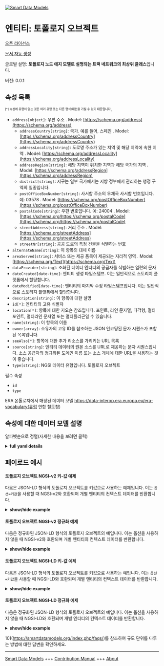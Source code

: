 <!-- 10-Header -->    
[![Smart Data Models](https://smartdatamodels.org/wp-content/uploads/2022/01/SmartDataModels_logo.png "Logo")](https://smartdatamodels.org)    
엔티티: 토폴로지 오브젝트    
==============<!-- /10-Header -->    
<!-- 15-License -->    
[오픈 라이선스](https://github.com/smart-data-models//dataModel.ERA/blob/master/TopologicalObject/LICENSE.md)    
[문서 자동 생성](https://docs.google.com/presentation/d/e/2PACX-1vTs-Ng5dIAwkg91oTTUdt8ua7woBXhPnwavZ0FxgR8BsAI_Ek3C5q97Nd94HS8KhP-r_quD4H0fgyt3/pub?start=false&loop=false&delayms=3000#slide=id.gb715ace035_0_60)    
<!-- /15-License -->    
<!-- 20-Description -->    
글로벌 설명: **토폴로지 노드 에지 모델로 설명되는 트랙 네트워크의 최상위 클래스**입니다.    
버전: 0.0.1    
<!-- /20-Description -->    
<!-- 30-PropertiesList -->    
## 속성 목록    
<sup><sub>[*] 속성에 유형이 없는 것은 여러 유형 또는 다른 형식/패턴을 가질 수 있기 때문입니다</sub></sup>.    
- `address[object]`: 우편 주소  . Model: [https://schema.org/address](https://schema.org/address)	- `addressCountry[string]`: 국가. 예를 들어, 스페인  . Model: [https://schema.org/addressCountry](https://schema.org/addressCountry)    
	- `addressLocality[string]`: 도로명 주소가 있는 지역 및 해당 지역에 속한 지역  . Model: [https://schema.org/addressLocality](https://schema.org/addressLocality)    
	- `addressRegion[string]`: 해당 지역이 위치한 지역과 해당 국가의 지역  . Model: [https://schema.org/addressRegion](https://schema.org/addressRegion)    
	- `district[string]`: 지구는 일부 국가에서는 지방 정부에서 관리하는 행정 구역의 일종입니다.      
	- `postOfficeBoxNumber[string]`: 사서함 주소의 우체국 사서함 번호입니다. 예: 03578  . Model: [https://schema.org/postOfficeBoxNumber](https://schema.org/postOfficeBoxNumber)    
	- `postalCode[string]`: 우편 번호입니다. 예: 24004  . Model: [https://schema.org/https://schema.org/postalCode](https://schema.org/https://schema.org/postalCode)    
	- `streetAddress[string]`: 거리 주소  . Model: [https://schema.org/streetAddress](https://schema.org/streetAddress)    
	- `streetNr[string]`: 공공 도로의 특정 건물을 식별하는 번호      
- `alternateName[string]`: 이 항목의 대체 이름  - `areaServed[string]`: 서비스 또는 제공 품목이 제공되는 지리적 영역  . Model: [https://schema.org/Text](https://schema.org/Text)- `dataProvider[string]`: 조화된 데이터 엔티티의 공급자를 식별하는 일련의 문자  - `dateCreated[date-time]`: 엔티티 생성 타임스탬프. 이는 일반적으로 스토리지 플랫폼에서 할당합니다.  - `dateModified[date-time]`: 엔티티의 마지막 수정 타임스탬프입니다. 이는 일반적으로 스토리지 플랫폼에서 할당합니다.  - `description[string]`: 이 항목에 대한 설명  - `id[*]`: 엔티티의 고유 식별자  - `location[*]`: 항목에 대한 지오숀 참조입니다. 포인트, 라인 문자열, 다각형, 멀티포인트, 멀티라인 문자열 또는 멀티폴리곤일 수 있습니다.  - `name[string]`: 이 항목의 이름  - `owner[array]`: 소유자의 고유 ID를 참조하는 JSON 인코딩된 문자 시퀀스가 포함된 목록입니다.  - `seeAlso[*]`: 항목에 대한 추가 리소스를 가리키는 URL 목록  - `source[string]`: 엔티티 데이터의 원본 소스를 URL로 제공하는 문자 시퀀스입니다. 소스 공급자의 정규화된 도메인 이름 또는 소스 개체에 대한 URL을 사용하는 것이 좋습니다.  - `type[string]`: NGSI 데이터 유형입니다. 토폴로지 오브젝트  <!-- /30-PropertiesList -->    
<!-- 35-RequiredProperties -->    
필수 속성    
- `id`  - `type`  <!-- /35-RequiredProperties -->    
<!-- 40-RequiredProperties -->    
ERA 온톨로지에서 매핑된 데이터 모델 https://data-interop.era.europa.eu/era-vocabulary(유럽 연합 철도청)    
<!-- /40-RequiredProperties -->    
<!-- 50-DataModelHeader -->    
## 속성에 대한 데이터 모델 설명    
알파벳순으로 정렬(자세한 내용을 보려면 클릭)    
<!-- /50-DataModelHeader -->    
<!-- 60-ModelYaml -->    
<details><summary><strong>full yaml details</strong></summary>      
```yaml    
TopologicalObject:      
  description: Top level class for the the track network described as a topological node edge model      
  properties:      
    address:      
      description: The mailing address      
      properties:      
        addressCountry:      
          description: 'The country. For example, Spain'      
          type: string      
          x-ngsi:      
            model: https://schema.org/addressCountry      
            type: Property      
        addressLocality:      
          description: 'The locality in which the street address is, and which is in the region'      
          type: string      
          x-ngsi:      
            model: https://schema.org/addressLocality      
            type: Property      
        addressRegion:      
          description: 'The region in which the locality is, and which is in the country'      
          type: string      
          x-ngsi:      
            model: https://schema.org/addressRegion      
            type: Property      
        district:      
          description: 'A district is a type of administrative division that, in some countries, is managed by the local government'      
          type: string      
          x-ngsi:      
            type: Property      
        postOfficeBoxNumber:      
          description: 'The post office box number for PO box addresses. For example, 03578'      
          type: string      
          x-ngsi:      
            model: https://schema.org/postOfficeBoxNumber      
            type: Property      
        postalCode:      
          description: 'The postal code. For example, 24004'      
          type: string      
          x-ngsi:      
            model: https://schema.org/https://schema.org/postalCode      
            type: Property      
        streetAddress:      
          description: The street address      
          type: string      
          x-ngsi:      
            model: https://schema.org/streetAddress      
            type: Property      
        streetNr:      
          description: Number identifying a specific property on a public street      
          type: string      
          x-ngsi:      
            type: Property      
      type: object      
      x-ngsi:      
        model: https://schema.org/address      
        type: Property      
    alternateName:      
      description: An alternative name for this item      
      type: string      
      x-ngsi:      
        type: Property      
    areaServed:      
      description: The geographic area where a service or offered item is provided      
      type: string      
      x-ngsi:      
        model: https://schema.org/Text      
        type: Property      
    dataProvider:      
      description: A sequence of characters identifying the provider of the harmonised data entity      
      type: string      
      x-ngsi:      
        type: Property      
    dateCreated:      
      description: Entity creation timestamp. This will usually be allocated by the storage platform      
      format: date-time      
      type: string      
      x-ngsi:      
        type: Property      
    dateModified:      
      description: Timestamp of the last modification of the entity. This will usually be allocated by the storage platform      
      format: date-time      
      type: string      
      x-ngsi:      
        type: Property      
    description:      
      description: A description of this item      
      type: string      
      x-ngsi:      
        type: Property      
    id:      
      anyOf:      
        - description: Identifier format of any NGSI entity      
          maxLength: 256      
          minLength: 1      
          pattern: ^[\w\-\.\{\}\$\+\*\[\]`|~^@!,:\\]+$      
          type: string      
          x-ngsi:      
            type: Property      
        - description: Identifier format of any NGSI entity      
          format: uri      
          type: string      
          x-ngsi:      
            type: Property      
      description: Unique identifier of the entity      
      x-ngsi:      
        type: Property      
    location:      
      description: 'Geojson reference to the item. It can be Point, LineString, Polygon, MultiPoint, MultiLineString or MultiPolygon'      
      oneOf:      
        - description: Geojson reference to the item. Point      
          properties:      
            bbox:      
              items:      
                type: number      
              minItems: 4      
              type: array      
            coordinates:      
              items:      
                type: number      
              minItems: 2      
              type: array      
            type:      
              enum:      
                - Point      
              type: string      
          required:      
            - type      
            - coordinates      
          title: GeoJSON Point      
          type: object      
          x-ngsi:      
            type: GeoProperty      
        - description: Geojson reference to the item. LineString      
          properties:      
            bbox:      
              items:      
                type: number      
              minItems: 4      
              type: array      
            coordinates:      
              items:      
                items:      
                  type: number      
                minItems: 2      
                type: array      
              minItems: 2      
              type: array      
            type:      
              enum:      
                - LineString      
              type: string      
          required:      
            - type      
            - coordinates      
          title: GeoJSON LineString      
          type: object      
          x-ngsi:      
            type: GeoProperty      
        - description: Geojson reference to the item. Polygon      
          properties:      
            bbox:      
              items:      
                type: number      
              minItems: 4      
              type: array      
            coordinates:      
              items:      
                items:      
                  items:      
                    type: number      
                  minItems: 2      
                  type: array      
                minItems: 4      
                type: array      
              type: array      
            type:      
              enum:      
                - Polygon      
              type: string      
          required:      
            - type      
            - coordinates      
          title: GeoJSON Polygon      
          type: object      
          x-ngsi:      
            type: GeoProperty      
        - description: Geojson reference to the item. MultiPoint      
          properties:      
            bbox:      
              items:      
                type: number      
              minItems: 4      
              type: array      
            coordinates:      
              items:      
                items:      
                  type: number      
                minItems: 2      
                type: array      
              type: array      
            type:      
              enum:      
                - MultiPoint      
              type: string      
          required:      
            - type      
            - coordinates      
          title: GeoJSON MultiPoint      
          type: object      
          x-ngsi:      
            type: GeoProperty      
        - description: Geojson reference to the item. MultiLineString      
          properties:      
            bbox:      
              items:      
                type: number      
              minItems: 4      
              type: array      
            coordinates:      
              items:      
                items:      
                  items:      
                    type: number      
                  minItems: 2      
                  type: array      
                minItems: 2      
                type: array      
              type: array      
            type:      
              enum:      
                - MultiLineString      
              type: string      
          required:      
            - type      
            - coordinates      
          title: GeoJSON MultiLineString      
          type: object      
          x-ngsi:      
            type: GeoProperty      
        - description: Geojson reference to the item. MultiLineString      
          properties:      
            bbox:      
              items:      
                type: number      
              minItems: 4      
              type: array      
            coordinates:      
              items:      
                items:      
                  items:      
                    items:      
                      type: number      
                    minItems: 2      
                    type: array      
                  minItems: 4      
                  type: array      
                type: array      
              type: array      
            type:      
              enum:      
                - MultiPolygon      
              type: string      
          required:      
            - type      
            - coordinates      
          title: GeoJSON MultiPolygon      
          type: object      
          x-ngsi:      
            type: GeoProperty      
      x-ngsi:      
        type: GeoProperty      
    name:      
      description: The name of this item      
      type: string      
      x-ngsi:      
        type: Property      
    owner:      
      description: A List containing a JSON encoded sequence of characters referencing the unique Ids of the owner(s)      
      items:      
        anyOf:      
          - description: Identifier format of any NGSI entity      
            maxLength: 256      
            minLength: 1      
            pattern: ^[\w\-\.\{\}\$\+\*\[\]`|~^@!,:\\]+$      
            type: string      
            x-ngsi:      
              type: Property      
          - description: Identifier format of any NGSI entity      
            format: uri      
            type: string      
            x-ngsi:      
              type: Property      
        description: Unique identifier of the entity      
        x-ngsi:      
          type: Property      
      type: array      
      x-ngsi:      
        type: Property      
    seeAlso:      
      description: list of uri pointing to additional resources about the item      
      oneOf:      
        - items:      
            format: uri      
            type: string      
          minItems: 1      
          type: array      
        - format: uri      
          type: string      
      x-ngsi:      
        type: Property      
    source:      
      description: 'A sequence of characters giving the original source of the entity data as a URL. Recommended to be the fully qualified domain name of the source provider, or the URL to the source object'      
      type: string      
      x-ngsi:      
        type: Property      
    type:      
      description: NGSI data type. It has to be TopologicalObject      
      enum:      
        - TopologicalObject      
      type: string      
      x-ngsi:      
        type: Property      
  required:      
    - id      
    - type      
  type: object      
  x-derived-from: http://data.europa.eu/949/TopologicalObject      
  x-disclaimer: 'Redistribution and use in source and binary forms, with or without modification, are permitted  provided that the license conditions are met. Copyleft (c) 2023 Contributors to Smart Data Models Program'      
  x-license-url: https://github.com/smart-data-models/dataModel.ERA/blob/master/TopologicalObject/LICENSE.md      
  x-model-schema: https://smart-data-models.github.io/dataModel.ERA/Certificate/schema.json      
  x-model-tags: 'ERA vocabulary, railway, train'      
  x-version: 0.0.1      
```    
</details>      
<!-- /60-ModelYaml -->    
<!-- 70-MiddleNotes -->    
<!-- /70-MiddleNotes -->    
<!-- 80-Examples -->    
## 페이로드 예시    
#### 토폴로지 오브젝트 NGSI-v2 키-값 예제    
다음은 JSON-LD 형식의 토폴로지 오브젝트를 키값으로 사용하는 예제입니다. 이는 `옵션=키값`을 사용할 때 NGSI-v2와 호환되며 개별 엔티티의 컨텍스트 데이터를 반환합니다.    
<details><summary><strong>show/hide example</strong></summary>      
```json  
{  
  "id": "urn:ngsi-ld:TopologicalObject:id:MDTE:29122911",  
  "dateCreated": "1997-12-28T14:44:16Z",  
  "dateModified": "1986-06-03T02:06:03Z",  
  "source": "Race box market story. Father establish himself everyone",  
  "name": "Least chair pull serve specific expect modern. Debate end difficult wife. Player various popular southern believe amount lot method.",  
  "alternateName": "Address happy television wide bu",  
  "description": "Finish then evidence just. Book hundred kind model opportunity. Always pattern class oil soldier conference involve.",  
  "dataProvider": "Room affect someone need manager. Range represent compare reality beat.",  
  "owner": [  
    "urn:ngsi-ld:TopologicalObject:items:HQJL:52681721",  
    "urn:ngsi-ld:TopologicalObject:items:RKZS:06098455"  
  ],  
  "seeAlso": [  
    "urn:ngsi-ld:TopologicalObject:items:DCVU:82796661"  
  ],  
  "location": {  
    "type": "Point",  
    "coordinates": [  
      -6.809152,  
      70.994051  
    ]  
  },  
  "address": {  
    "streetAddress": "Them generation story painting economy hair their. Keep together among she.",  
    "addressLocality": "Charge win great only.",  
    "addressRegion": "Popular thank would represent course. Just image represent decision parent. Degree west lay gar",  
    "addressCountry": "Health history lose defense. About husband market student short cost green. Morning poor example alre",  
    "postalCode": "Ready course edge author. Century once lead approach after.",  
    "postOfficeBoxNumber": "Dream now federal nice. Fish give entire home detail against.",  
    "streetNr": "Turn become hotel game ",  
    "district": "Cover whole pay customer management approach theory."  
  },  
  "areaServed": "Partner a improve about. Because four challenge. Hot north personal benefit.",  
  "type": "TopologicalObject",  
  "context": [  
    "https://raw.githubusercontent.com/smart-data-models/dataModel.ERA/master/context.jsonld"  
  ]  
}  
```  
</details>    
#### 토폴로지 오브젝트 NGSI-v2 정규화 예제    
다음은 정규화된 JSON-LD 형식의 토폴로지 오브젝트의 예입니다. 이는 옵션을 사용하지 않을 때 NGSI-v2와 호환되며 개별 엔티티의 컨텍스트 데이터를 반환합니다.    
<details><summary><strong>show/hide example</strong></summary>      
```json  
{  
  "id": "urn:ngsi-ld:TopologicalObject:id:MDTE:29122911",  
  "dateCreated": {  
    "type": "DateTime",  
    "value": "1997-12-28T14:44:16Z"  
  },  
  "dateModified": {  
    "type": "DateTime",  
    "value": "1986-06-03T02:06:03Z"  
  },  
  "source": {  
    "type": "Text",  
    "value": "Race box market story. Father establish himself everyone"  
  },  
  "name": {  
    "type": "Text",  
    "value": "Least chair pull serve specific expect modern. Debate end difficult wife. Player various popular southern believe amount lot method."  
  },  
  "alternateName": {  
    "type": "Text",  
    "value": "Address happy television wide bu"  
  },  
  "description": {  
    "type": "Text",  
    "value": "Finish then evidence just. Book hundred kind model opportunity. Always pattern class oil soldier conference involve."  
  },  
  "dataProvider": {  
    "type": "Text",  
    "value": "Room affect someone need manager. Range represent compare reality beat."  
  },  
  "owner": {  
    "type": "StructuredValue",  
    "value": [  
      "urn:ngsi-ld:TopologicalObject:items:HQJL:52681721",  
      "urn:ngsi-ld:TopologicalObject:items:RKZS:06098455"  
    ]  
  },  
  "seeAlso": {  
    "type": "StructuredValue",  
    "value": [  
      "urn:ngsi-ld:TopologicalObject:items:DCVU:82796661"  
    ]  
  },  
  "location": {  
    "type": "geo:json",  
    "value": {  
      "type": "Point",  
      "coordinates": [  
        -6.809152,  
        70.994051  
      ]  
    }  
  },  
  "address": {  
    "type": "StructuredValue",  
    "value": {  
      "streetAddress": "Them generation story painting economy hair their. Keep together among she.",  
      "addressLocality": "Charge win great only.",  
      "addressRegion": "Popular thank would represent course. Just image represent decision parent. Degree west lay gar",  
      "addressCountry": "Health history lose defense. About husband market student short cost green. Morning poor example alre",  
      "postalCode": "Ready course edge author. Century once lead approach after.",  
      "postOfficeBoxNumber": "Dream now federal nice. Fish give entire home detail against.",  
      "streetNr": "Turn become hotel game ",  
      "district": "Cover whole pay customer management approach theory."  
    }  
  },  
  "areaServed": {  
    "type": "Text",  
    "value": "Partner a improve about. Because four challenge. Hot north personal benefit."  
  },  
  "type": "TopologicalObject",  
  "context": {  
    "type": "StructuredValue",  
    "value": [  
      "https://raw.githubusercontent.com/smart-data-models/dataModel.ERA/master/context.jsonld"  
    ]  
  }  
}  
```  
</details>    
#### 토폴로지 오브젝트 NGSI-LD 키-값 예제    
다음은 JSON-LD 형식의 토폴로지 오브젝트를 키값으로 사용하는 예입니다. 이는 `옵션=키값`을 사용할 때 NGSI-LD와 호환되며 개별 엔티티의 컨텍스트 데이터를 반환합니다.    
<details><summary><strong>show/hide example</strong></summary>      
```json  
{  
  "id": "urn:ngsi-ld:TopologicalObject:id:MDTE:29122911",  
  "dateCreated": "1997-12-28T14:44:16Z",  
  "dateModified": "1986-06-03T02:06:03Z",  
  "source": "Race box market story. Father establish himself everyone",  
  "name": "Least chair pull serve specific expect modern. Debate end difficult wife. Player various popular southern believe amount lot method.",  
  "alternateName": "Address happy television wide bu",  
  "description": "Finish then evidence just. Book hundred kind model opportunity. Always pattern class oil soldier conference involve.",  
  "dataProvider": "Room affect someone need manager. Range represent compare reality beat.",  
  "owner": [  
    "urn:ngsi-ld:TopologicalObject:items:HQJL:52681721",  
    "urn:ngsi-ld:TopologicalObject:items:RKZS:06098455"  
  ],  
  "seeAlso": [  
    "urn:ngsi-ld:TopologicalObject:items:DCVU:82796661"  
  ],  
  "location": {  
    "type": "Point",  
    "coordinates": [  
      -6.809152,  
      70.994051  
    ]  
  },  
  "address": {  
    "streetAddress": "Them generation story painting economy hair their. Keep together among she.",  
    "addressLocality": "Charge win great only.",  
    "addressRegion": "Popular thank would represent course. Just image represent decision parent. Degree west lay gar",  
    "addressCountry": "Health history lose defense. About husband market student short cost green. Morning poor example alre",  
    "postalCode": "Ready course edge author. Century once lead approach after.",  
    "postOfficeBoxNumber": "Dream now federal nice. Fish give entire home detail against.",  
    "streetNr": "Turn become hotel game ",  
    "district": "Cover whole pay customer management approach theory."  
  },  
  "areaServed": "Partner a improve about. Because four challenge. Hot north personal benefit.",  
  "type": "TopologicalObject",  
  "@context": [  
    "https://smartdatamodels.org/context.jsonld"  
  ],  
  "context": [  
    "https://raw.githubusercontent.com/smart-data-models/dataModel.ERA/master/context.jsonld"  
  ]  
}  
```  
</details>    
#### 토폴로지 오브젝트 NGSI-LD 정규화 예제    
다음은 정규화된 JSON-LD 형식의 토폴로지 오브젝트의 예입니다. 이는 옵션을 사용하지 않을 때 NGSI-LD와 호환되며 개별 엔티티의 컨텍스트 데이터를 반환합니다.    
<details><summary><strong>show/hide example</strong></summary>      
```json  
{  
  "id": "urn:ngsi-ld:TopologicalObject:id:ANPE:97919193",  
  "dateCreated": {  
    "type": "Property",  
    "value": {  
      "@type": "DateTime",  
      "@value": "2018-09-17T09:21:53Z"  
    }  
  },  
  "dateModified": {  
    "type": "Property",  
    "value": {  
      "@type": "DateTime",  
      "@value": "1996-07-18T12:43:19Z"  
    }  
  },  
  "source": {  
    "type": "Property",  
    "value": "Yes serve free seat. Room including each yard walk attack."  
  },  
  "name": {  
    "type": "Property",  
    "value": "Actually large man expect eye voic"  
  },  
  "alternateName": {  
    "type": "Property",  
    "value": "Season area fill station news stop. Choice marriage"  
  },  
  "description": {  
    "type": "Property",  
    "value": "Guy remain them seven general. Worker term address. Education detail not share human win item."  
  },  
  "dataProvider": {  
    "type": "Property",  
    "value": "Current treatment sing. Hour bed song all tend success fine. Develop guy if them interest high bed. Strong certain say offer i"  
  },  
  "owner": {  
    "type": "Property",  
    "value": [  
      "urn:ngsi-ld:TopologicalObject:items:HBZC:96164619",  
      "urn:ngsi-ld:TopologicalObject:items:SZBJ:87847721"  
    ]  
  },  
  "seeAlso": {  
    "type": "Property",  
    "value": [  
      "urn:ngsi-ld:TopologicalObject:items:VWRI:32992685"  
    ]  
  },  
  "location": {  
    "type": "Property",  
    "value": {  
      "type": "Point",  
      "coordinates": [  
        0.125705,  
        0.810063  
      ]  
    }  
  },  
  "address": {  
    "type": "Property",  
    "value": {  
      "streetAddress": "Building out then when gas address face. Increase tele",  
      "addressLocality": "Also house growth leave now food information. Management across tree factor Republican.",  
      "addressRegion": "F",  
      "addressCountry": "Score him say majority drug catch figure however. Eat condition subject least. Purpose guess such quickly management wear ",  
      "postalCode": "Southe",  
      "postOfficeBoxNumber": "Fear surface but effect. Sing structure growth with personal western.",  
      "streetNr": "Window down clear window describe hand determine. Talk bill thousand lay recognize. Customer trip place really poor after ene",  
      "district": "Family opportunity leg industry theory smile image. Into "  
    }  
  },  
  "areaServed": {  
    "type": "Property",  
    "value": "Hear her year population be."  
  },  
  "type": "TopologicalObject",  
  "@context": [  
    "https://smartdatamodels.org/context.jsonld"  
  ],  
  "context": [  
    "https://raw.githubusercontent.com/smart-data-models/dataModel.ERA/master/context.jsonld"  
  ]  
}  
```  
</details><!-- /80-Examples -->    
<!-- 90-FooterNotes -->    
<!-- /90-FooterNotes -->    
<!-- 95-Units -->    
10](https://smartdatamodels.org/index.php/faqs/)를 참조하여 규모 단위를 다루는 방법에 대한 답변을 확인하세요.    
<!-- /95-Units -->    
<!-- 97-LastFooter -->    
---    
[Smart Data Models](https://smartdatamodels.org) +++ [Contribution Manual](https://bit.ly/contribution_manual) +++ [About](https://bit.ly/Introduction_SDM)<!-- /97-LastFooter -->    
